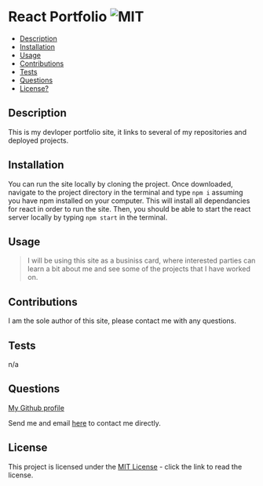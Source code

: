 # React Portfolio  ![MIT](https://img.shields.io/badge/license-MIT-green)

  - [Description](#description)
  - [Installation](#installation)
  - [Usage](#usage)
  - [Contributions](#contributions)
  - [Tests](#tests)
  - [Questions](#questions)
  - [License?](#license)

  ## Description
 
  This is my devloper portfolio site, it links to several of my repositories and deployed projects.

  ## Installation

  You can run the site locally by cloning the project. Once downloaded, navigate to the project directory in the terminal and type `npm i` assuming you have npm installed on your computer. This will install all dependancies for react in order to run the site. Then, you should be able to start the react server locally by typing `npm start` in the terminal.

  ## Usage

  > I will be using this site as a businiss card, where interested parties can learn a bit about me and see some of the projects that I have worked on.

  ## Contributions
  
  I am the sole author of this site, please contact me with any questions.

  ## Tests

  n/a

  ## Questions

  [My Github profile](https://github.com/guitarkeegan)

  Send me and email [here](mailto:keegananglim@gmail.com) to contact me directly.

  ## License
  This project is licensed under the [MIT License](https://choosealicense.com/licenses/mit/) - click the link to read the license.
  
 